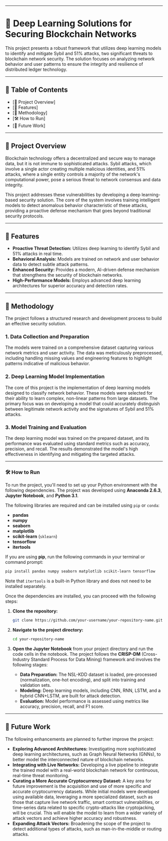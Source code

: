 
----

# 🌊 Deep Learning Solutions for Securing Blockchain Networks

This project presents a robust framework that utilizes deep learning models to identify and mitigate Sybil and 51% attacks, two significant threats to blockchain network security. The solution focuses on analyzing network behavior and user patterns to ensure the integrity and resilience of distributed ledger technology.

-----

## 📖 Table of Contents

  * [🌟 Project Overview]
  * [🚀 Features]
  * [🧠 Methodology]
  * [🛠️ How to Run]
  * [🔮 Future Work]

-----

## 🌟 Project Overview

Blockchain technology offers a decentralized and secure way to manage data, but it is not immune to sophisticated attacks. Sybil attacks, which involve a single actor creating multiple malicious identities, and 51% attacks, where a single entity controls a majority of the network's computational power, pose a serious threat to network consensus and data integrity.

This project addresses these vulnerabilities by developing a deep learning-based security solution. The core of the system involves training intelligent models to detect anomalous behavior characteristic of these attacks, providing a proactive defense mechanism that goes beyond traditional security protocols.

-----

## 🚀 Features

  * **Proactive Threat Detection:** Utilizes deep learning to identify Sybil and 51% attacks in real time.
  * **Behavioral Analysis:** Models are trained on network and user behavior data to detect subtle attack patterns.
  * **Enhanced Security:** Provides a modern, AI-driven defense mechanism that strengthens the security of blockchain networks.
  * **High-Performance Models:** Employs advanced deep learning architectures for superior accuracy and detection rates.

-----

## 🧠 Methodology

The project follows a structured research and development process to build an effective security solution.

### 1\. Data Collection and Preparation

The models were trained on a comprehensive dataset capturing various network metrics and user activity. The data was meticulously preprocessed, including handling missing values and engineering features to highlight patterns indicative of malicious behavior.

### 2\. Deep Learning Model Implementation

The core of this project is the implementation of deep learning models designed to classify network behavior. These models were selected for their ability to learn complex, non-linear patterns from large datasets. The primary focus was on developing a model that could accurately distinguish between legitimate network activity and the signatures of Sybil and 51% attacks.

### 3\. Model Training and Evaluation

The deep learning model was trained on the prepared dataset, and its performance was evaluated using standard metrics such as accuracy, precision, and recall. The results demonstrated the model's high effectiveness in identifying and mitigating the targeted attacks.


-----

### 🛠️ How to Run

To run the project, you'll need to set up your Python environment with the following dependencies. The project was developed using **Anaconda 2.6.3**, **Jupyter Notebook**, and **Python 3.1**.

The following libraries are required and can be installed using `pip` or `conda`:

  * **pandas**
  * **numpy**
  * **seaborn**
  * **matplotlib**
  * **scikit-learn** (`sklearn`)
  * **tensorflow**
  * **itertools**

If you are using **pip**, run the following commands in your terminal or command prompt:

```bash
pip install pandas numpy seaborn matplotlib scikit-learn tensorflow
```

Note that `itertools` is a built-in Python library and does not need to be installed separately.

Once the dependencies are installed, you can proceed with the following steps:

1.  **Clone the repository:**

    ```bash
    git clone https://github.com/your-username/your-repository-name.git
    ```

2.  **Navigate to the project directory:**

    ```bash
    cd your-repository-name
    ```

3.  **Open the Jupyter Notebook** from your project directory and run the code cells in the notebook. The project follows the **CRISP-DM** (Cross-Industry Standard Process for Data Mining) framework and involves the following stages:

      * **Data Preparation:** The NSL-KDD dataset is loaded, pre-processed (normalization, one-hot encoding), and split into training and validation sets.
      * **Modeling:** Deep learning models, including CNN, RNN, LSTM, and a hybrid CNN+LSTM, are built for attack detection.
      * **Evaluation:** Model performance is assessed using metrics like accuracy, precision, recall, and F1 score.

-----

## 🔮 Future Work

The following enhancements are planned to further improve the project:

  * **Exploring Advanced Architectures:** Investigating more sophisticated deep learning architectures, such as Graph Neural Networks (GNNs), to better model the interconnected nature of blockchain networks.
  * **Integrating with Live Networks:** Developing a live pipeline to integrate the trained model with a real-world blockchain network for continuous, real-time threat monitoring.
  * **Curating a More Accurate Cryptocurrency Dataset:** A key area for future improvement is the acquisition and use of more specific and accurate cryptocurrency datasets. While initial models were developed using available data, leveraging a more specialized dataset, such as those that capture live network traffic, smart contract vulnerabilities, or time-series data related to specific crypto-attacks like cryptojacking, will be crucial. This will enable the model to learn from a wider variety of attack vectors and achieve higher accuracy and robustness.
  * **Expanding Attack Vectors:** Broadening the scope of the project to detect additional types of attacks, such as man-in-the-middle or routing attacks.
